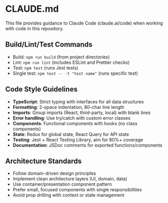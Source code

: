 # CLAUDE.md

This file provides guidance to Claude Code (claude.ai/code) when working with code in this repository.

## Build/Lint/Test Commands
- Build: `npm run build` (from project directories)
- Lint: `npm run lint` (includes ESLint and Prettier checks)
- Test: `npm test` (runs Jest tests)
- Single test: `npm test -- -t "test name"` (runs specific test)

## Code Style Guidelines
- **TypeScript**: Strict typing with interfaces for all data structures
- **Formatting**: 2-space indentation, 80-char line length
- **Imports**: Group imports (React, third-party, local) with blank lines
- **Error handling**: Use try/catch with custom error classes
- **Components**: Functional components with hooks (no class components)
- **State**: Redux for global state, React Query for API state
- **Testing**: Jest + React Testing Library, aim for 80%+ coverage
- **Documentation**: JSDoc comments for exported functions/components

## Architecture Standards
- Follow domain-driven design principles
- Implement clean architecture layers (UI, domain, data)
- Use container/presentation component pattern
- Prefer small, focused components with single responsibilities
- Avoid prop drilling with context or state management